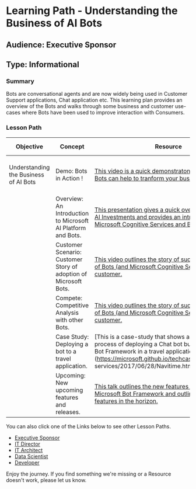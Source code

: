 # Learning Path - Understanding the Business of AI Bots

## Audience: Executive Sponsor
## Type: Informational

### Summary
Bots are conversational agents and are now widely being used in Customer Support applications, Chat application etc.  This learning plan provides an overview of the Bots and walks through some business and customer use-cases where Bots have been used to improve interaction with Consumers.


### Lesson Path

| Objective |	Concept	| Resource | Technologies | Level | Pre-Requisites 
| --- |	---	| --- | ---  | ---  | --- 
| Understanding the Business of AI Bots|Demo: Bots in Action ! | [This video is a quick demonstraton of  how AI and Bots can help to tranform your business](https://channel9.msdn.com/events/Data-Science/Microsoft-Data-Amp-2017/Transforming-customer-care-with-Business-Analytics--AI?term=bot%20framework) | Microsoft Cognitive Services and Bot Framework | Overview | None
| |Overview: An Introduction to Microsoft AI Platform and Bots.   | [This presentation gives a quick overview of Microsoft AI Investments and provides an introduction to Microsoft Cognitive Services and Bots](https://myinspire.microsoft.com/page/DownloadDocument?documentid=ed827e3e-c9b8-4090-b6e1-74713bb3dd54) | Microsoft Cognitive Services and Bot Framework | Overview | None
| |Customer Scenario:  Customer Story of adoption of Microsoft Bots.   | [This video outlines the story of successful adoption of Bots (and Microsoft Cognitive Services) by a Telco customer.](https://medius.studios.ms/Embed/Video/INSP17-IND04?sid=IND04&oid=publicuser) | Microsoft Cognitive Services and Bot Framework | Overview | None
| |Compete:  Competitive Analysis with other Bots.   | [This video outlines the story of successful adoption of Bots (and Microsoft Cognitive Services) by a Telco customer.](https://medius.studios.ms/Embed/Video/INSP17-IND04?sid=IND04&oid=publicuser) | Microsoft Cognitive Services and Bot Framework | Overview | None
| |Case Study: Deploying a bot to a travel application.    | [This is a case-study that shows an end to end process of deploying a Chat bot built with Microsoft Bot Framework in a travel application](https://microsoft.github.io/techcasestudies/cognitive services/2017/06/28/Navitime.html) | Microsoft Cognitive Services and Bot Framework | Overview | None
| |Upcoming:  New upcoming features and releases.   | [This talk outlines the new features introduced in Microsoft Bot Framework and outlines some exciting features in the horizon.](https://channel9.msdn.com/Events/Build/2017/B8097) | Microsoft Cognitive Services and Bot Framework | Overview | None


You can also click one of the Links below to see other Lesson Paths.

- [Executive Sponsor](https://github.com/BuckWoody/LearningPaths/tree/master/Executive%20Sponsor)
- [IT Director](https://github.com/BuckWoody/LearningPaths/tree/master/IT%20Director)
- [IT Architect](https://github.com/BuckWoody/LearningPaths/tree/master/IT%20Architect)
- [Data Scientist](https://github.com/BuckWoody/LearningPaths/tree/master/Data%20Scientist)
- [Developer](https://github.com/BuckWoody/LearningPaths/tree/master/Developer)

Enjoy the journey. If you find something we're missing or a Resource doesn't work, please let us know.